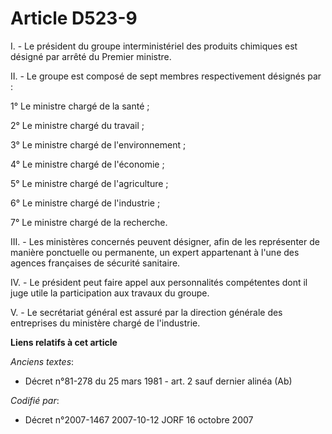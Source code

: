 # Article D523-9

I. - Le président du groupe interministériel des produits chimiques est désigné par arrêté du Premier ministre.

II. - Le groupe est composé de sept membres respectivement désignés par :

1° Le ministre chargé de la santé ;

2° Le ministre chargé du travail ;

3° Le ministre chargé de l'environnement ;

4° Le ministre chargé de l'économie ;

5° Le ministre chargé de l'agriculture ;

6° Le ministre chargé de l'industrie ;

7° Le ministre chargé de la recherche.

III. - Les ministères concernés peuvent désigner, afin de les représenter de manière ponctuelle ou permanente, un expert
appartenant à l'une des agences françaises de sécurité sanitaire.

IV. - Le président peut faire appel aux personnalités compétentes dont il juge utile la participation aux travaux du groupe.

V. - Le secrétariat général est assuré par la direction générale des entreprises du ministère chargé de l'industrie.

**Liens relatifs à cet article**

_Anciens textes_:

  - Décret n°81-278 du 25 mars 1981 - art. 2 sauf dernier alinéa (Ab)

_Codifié par_:

  - Décret n°2007-1467 2007-10-12 JORF 16 octobre 2007
